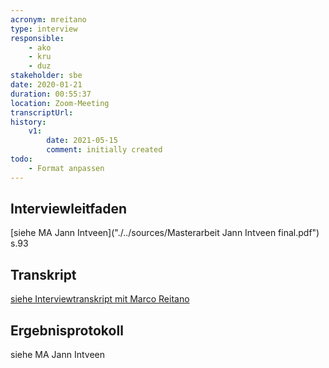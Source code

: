 ```yaml
---
acronym: mreitano
type: interview
responsible: 
    - ako
    - kru
    - duz
stakeholder: sbe
date: 2020-01-21
duration: 00:55:37
location: Zoom-Meeting
transcriptUrl: 
history:
    v1:
        date: 2021-05-15
        comment: initially created
todo: 
    - Format anpassen
---
```

## Interviewleitfaden
[siehe MA Jann Intveen]("./../sources/Masterarbeit Jann Intveen final.pdf") s.93

## Transkript
[siehe Interviewtranskript mit Marco Reitano](./../sources/jintveen_MA_mreitano_transkript.md)

## Ergebnisprotokoll
siehe MA Jann Intveen <!-- Nicht vorhanden? Zumindest nicht in der MA selbst -->